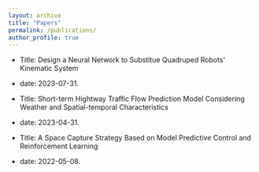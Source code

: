 ```yaml
---
layout: archive
title: "Papers"
permalink: /publications/
author_profile: true
---
```


* Title: Design a Neural Network to Substitue Quadruped Robots' Kinematic System
* date: 2023-07-31.




* Title: Short-term Hightway Traffic Flow Prediction Model Considering Weather and Spatial-temporal Characteristics
* date: 2023-04-31.




* Title: A Space Capture Strategy Based on Model Predictive Control and Reinforcement Learning
* date: 2022-05-08.
